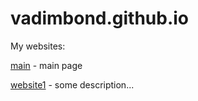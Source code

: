 # vadimbond.github.io


My websites:

[main](https://vadimbond.github.io/ "main") - main page

[website1](https://vadimbond.github.io/site1/ "website1") - some description...
